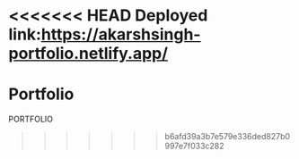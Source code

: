 <<<<<<< HEAD
Deployed link:https://akarshsingh-portfolio.netlify.app/
=======
# Portfolio
PORTFOLIO
>>>>>>> b6afd39a3b7e579e336ded827b0997e7f033c282
